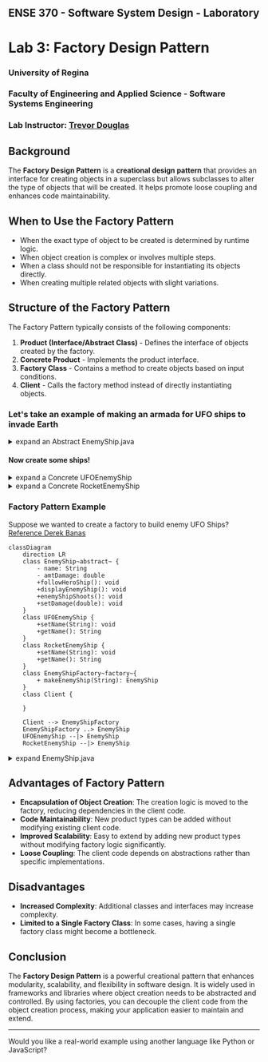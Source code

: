 ## ENSE 370 - Software System Design - Laboratory

# Lab 3: Factory Design Pattern
### University of Regina
### Faculty of Engineering and Applied Science - Software Systems Engineering

### Lab Instructor: [Trevor Douglas](mailto:trevor.douglas@uregina.ca)

## Background
 
The **Factory Design Pattern** is a **creational design pattern** that provides an interface for creating objects in a superclass but allows subclasses to alter the type of objects that will be created. It helps promote loose coupling and enhances code maintainability.

## When to Use the Factory Pattern
- When the exact type of object to be created is determined by runtime logic.
- When object creation is complex or involves multiple steps.
- When a class should not be responsible for instantiating its objects directly.
- When creating multiple related objects with slight variations.

## Structure of the Factory Pattern
The Factory Pattern typically consists of the following components:
1. **Product (Interface/Abstract Class)** - Defines the interface of objects created by the factory.
2. **Concrete Product** - Implements the product interface.
3. **Factory Class** - Contains a method to create objects based on input conditions.
4. **Client** - Calls the factory method instead of directly instantiating objects.

### Let's take an example of making an armada for UFO ships to invade Earth
<details>

<summary>expand an Abstract EnemyShip.java</summary>

in `EnemyShip.java`

```java
abstract class EnemyShip {
    protected String name;
    protected double amtDamage;

    public void followHeroShip() {
        System.out.println(name + " is following the hero ship.");
    }

    public void displayEnemyShip() {
        System.out.println(name + " is on the screen.");
    }

    public void enemyShipShoots() {
        System.out.println(name + " attacks and does " + amtDamage + " damage.");
    }

    public void setDamage(double damage) {
        this.amtDamage = damage;
    }
}

```

</details>

#### Now create some ships!
<details>

<summary>expand a Concrete UFOEnemyShip</summary>

in `UFOEnemyShip`

```java
class UFOEnemyShip extends EnemyShip {
    public UFOEnemyShip() {
        name = "UFO Enemy Ship";
        amtDamage = 20.0;
    }

    public void setName(String name) {
        this.name = name;
    }

    public String getName() {
        return name;
    }
}
```

</details>

<details>

<summary>expand a Concrete RocketEnemyShip</summary>

in `UFOEnemyShip`

```java
class RocketEnemyShip extends EnemyShip {
    public RocketEnemyShip() {
        name = "Rocket Enemy Ship";
        amtDamage = 30.0;
    }

    public void setName(String name) {
        this.name = name;
    }

    public String getName() {
        return name;
    }
}

```

</details>


### Factory Pattern Example
Suppose we wanted to create a factory to build enemy UFO Ships?  [Reference Derek Banas](https://www.youtube.com/watch?v=ub0DXaeV6hA&t=451s)

```mermaid
classDiagram
    direction LR
    class EnemyShip~abstract~ {
        - name: String
        - amtDamage: double
        +followHeroShip(): void
        +displayEnemyShip(): void
        +enemyShipShoots(): void
        +setDamage(double): void
    }
    class UFOEnemyShip {
        +setName(String): void
        +getName(): String
    }
    class RocketEnemyShip {
        +setName(String): void
        +getName(): String
    }
    class EnemyShipFactory~factory~{
        + makeEnemyShip(String): EnemyShip
    }
    class Client {
        
    }

    Client --> EnemyShipFactory
    EnemyShipFactory ..> EnemyShip
    UFOEnemyShip --|> EnemyShip
    RocketEnemyShip --|> EnemyShip 

```

<details>

<summary>expand EnemyShip.java</summary>

in `EnemyShip.java`

```java
abstract class EnemyShip {
    protected String name;
    protected double amtDamage;

    public void followHeroShip() {
        System.out.println(name + " is following the hero ship.");
    }

    public void displayEnemyShip() {
        System.out.println(name + " is on the screen.");
    }

    public void enemyShipShoots() {
        System.out.println(name + " attacks and does " + amtDamage + " damage.");
    }

    public void setDamage(double damage) {
        this.amtDamage = damage;
    }
}

```

</details>




## Advantages of Factory Pattern
- **Encapsulation of Object Creation**: The creation logic is moved to the factory, reducing dependencies in the client code.
- **Code Maintainability**: New product types can be added without modifying existing client code.
- **Improved Scalability**: Easy to extend by adding new product types without modifying factory logic significantly.
- **Loose Coupling**: The client code depends on abstractions rather than specific implementations.

## Disadvantages
- **Increased Complexity**: Additional classes and interfaces may increase complexity.
- **Limited to a Single Factory Class**: In some cases, having a single factory class might become a bottleneck.

## Conclusion
The **Factory Design Pattern** is a powerful creational pattern that enhances modularity, scalability, and flexibility in software design. It is widely used in frameworks and libraries where object creation needs to be abstracted and controlled. By using factories, you can decouple the client code from the object creation process, making your application easier to maintain and extend.

---
Would you like a real-world example using another language like Python or JavaScript?

